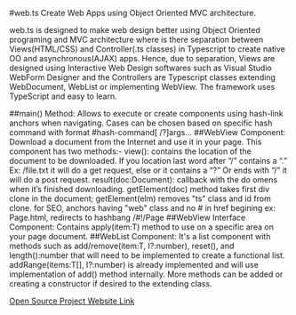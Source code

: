 #web.ts
Create Web Apps using Object Oriented MVC architecture.

web.ts is designed to make web design better using Object Oriented programing and MVC architecture where is there separation between Views(HTML/CSS) and Controller(.ts classes) in Typescript to create native OO and asynchronous(AJAX) apps. Hence, due to separation, Views are designed using Interactive Web Design softwares such as Visual Studio WebForm Designer and the Controllers are Typescript classes extending WebDocument, WebList or implementing WebView. The framework uses TypeScript and easy to learn.

##main() Method:
Allows to execute or create components using hash-link anchors when navigating. 
Cases can be chosen based on specific hash command with format #hash-command[ /?]args...
##WebView Component:
Download a document from the Internet and use it in your page. 
This component has two methods:-
view(): contains the location of the document to be downloaded. If you location last word after “/” contains a “.” Ex: /file.txt it will do a get request, else or it contains a “?” Or ends with “/” it will do a post request.
result(doc:Document): callback with the do omens when it’s finished downloading.
getElement(doc) method takes first div clone in the document; getElement(elm) removes "ts" class and id from clone. for SEO, anchors having "web" class and no # in href begining ex: Page.html, redirects to hashbang /#!/Page 
##WebView<T> Interface Component:
Contains apply(item:T) method to use on a specific area on your page document.
##WebList<T> Component:
It's a list component with methods such as add/remove(item:T, I?:number), reset(), and length():number that will need to be implemented to create a functional list. addRange(items:T[], I?:number) is already implemented and will use implementation of add() method internally. More methods can be added or creating a constructor if desired to the extending class.


[Open Source Project Website Link](https://github.com/medozs/web.ts)
